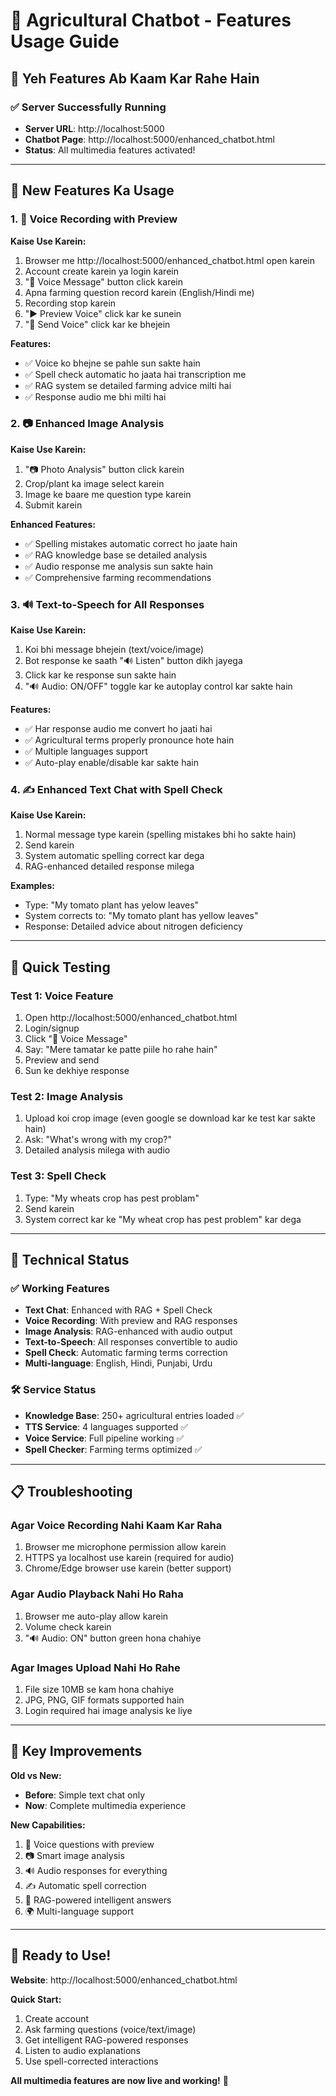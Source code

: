 # 🌾 Agricultural Chatbot - Features Usage Guide

## 🚀 Yeh Features Ab Kaam Kar Rahe Hain

### ✅ Server Successfully Running
- **Server URL**: http://localhost:5000
- **Chatbot Page**: http://localhost:5000/enhanced_chatbot.html
- **Status**: All multimedia features activated!

---

## 📱 New Features Ka Usage

### 1. 🎤 **Voice Recording with Preview**
**Kaise Use Karein:**
1. Browser me http://localhost:5000/enhanced_chatbot.html open karein
2. Account create karein ya login karein
3. "🎤 Voice Message" button click karein
4. Apna farming question record karein (English/Hindi me)
5. Recording stop karein
6. "▶️ Preview Voice" click kar ke sunein
7. "🚀 Send Voice" click kar ke bhejein

**Features:**
- ✅ Voice ko bhejne se pahle sun sakte hain
- ✅ Spell check automatic ho jaata hai transcription me
- ✅ RAG system se detailed farming advice milti hai
- ✅ Response audio me bhi milti hai

### 2. 📷 **Enhanced Image Analysis**
**Kaise Use Karein:**
1. "📷 Photo Analysis" button click karein
2. Crop/plant ka image select karein
3. Image ke baare me question type karein
4. Submit karein

**Enhanced Features:**
- ✅ Spelling mistakes automatic correct ho jaate hain
- ✅ RAG knowledge base se detailed analysis
- ✅ Audio response me analysis sun sakte hain
- ✅ Comprehensive farming recommendations

### 3. 🔊 **Text-to-Speech for All Responses**
**Kaise Use Karein:**
1. Koi bhi message bhejein (text/voice/image)
2. Bot response ke saath "🔊 Listen" button dikh jayega
3. Click kar ke response sun sakte hain
4. "🔊 Audio: ON/OFF" toggle kar ke autoplay control kar sakte hain

**Features:**
- ✅ Har response audio me convert ho jaati hai
- ✅ Agricultural terms properly pronounce hote hain
- ✅ Multiple languages support
- ✅ Auto-play enable/disable kar sakte hain

### 4. ✍️ **Enhanced Text Chat with Spell Check**
**Kaise Use Karein:**
1. Normal message type karein (spelling mistakes bhi ho sakte hain)
2. Send karein
3. System automatic spelling correct kar dega
4. RAG-enhanced detailed response milega

**Examples:**
- Type: "My tomato plant has yelow leaves"
- System corrects to: "My tomato plant has yellow leaves"
- Response: Detailed advice about nitrogen deficiency

---

## 🧪 Quick Testing

### Test 1: Voice Feature
1. Open http://localhost:5000/enhanced_chatbot.html
2. Login/signup
3. Click "🎤 Voice Message"
4. Say: "Mere tamatar ke patte piile ho rahe hain"
5. Preview and send
6. Sun ke dekhiye response

### Test 2: Image Analysis
1. Upload koi crop image (even google se download kar ke test kar sakte hain)
2. Ask: "What's wrong with my crop?"
3. Detailed analysis milega with audio

### Test 3: Spell Check
1. Type: "My wheats crop has pest problam"
2. Send karein
3. System correct kar ke "My wheat crop has pest problem" kar dega

---

## 🔧 Technical Status

### ✅ Working Features
- **Text Chat**: Enhanced with RAG + Spell Check
- **Voice Recording**: With preview and RAG responses  
- **Image Analysis**: RAG-enhanced with audio output
- **Text-to-Speech**: All responses convertible to audio
- **Spell Check**: Automatic farming terms correction
- **Multi-language**: English, Hindi, Punjabi, Urdu

### 🛠️ Service Status
- **Knowledge Base**: 250+ agricultural entries loaded ✅
- **TTS Service**: 4 languages supported ✅  
- **Voice Service**: Full pipeline working ✅
- **Spell Checker**: Farming terms optimized ✅

---

## 📋 Troubleshooting

### Agar Voice Recording Nahi Kaam Kar Raha
1. Browser me microphone permission allow karein
2. HTTPS ya localhost use karein (required for audio)
3. Chrome/Edge browser use karein (better support)

### Agar Audio Playback Nahi Ho Raha
1. Browser me auto-play allow karein
2. Volume check karein
3. "🔊 Audio: ON" button green hona chahiye

### Agar Images Upload Nahi Ho Rahe
1. File size 10MB se kam hona chahiye
2. JPG, PNG, GIF formats supported hain
3. Login required hai image analysis ke liye

---

## 🎯 Key Improvements

**Old vs New:**
- **Before**: Simple text chat only
- **Now**: Complete multimedia experience

**New Capabilities:**
1. 🎤 Voice questions with preview
2. 📷 Smart image analysis  
3. 🔊 Audio responses for everything
4. ✍️ Automatic spell correction
5. 🧠 RAG-powered intelligent answers
6. 🌍 Multi-language support

---

## 🚀 Ready to Use!

**Website**: http://localhost:5000/enhanced_chatbot.html

**Quick Start:**
1. Create account
2. Ask farming questions (voice/text/image)
3. Get intelligent RAG-powered responses
4. Listen to audio explanations
5. Use spell-corrected interactions

**All multimedia features are now live and working!** 🎉
